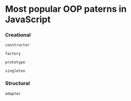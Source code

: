 # Most popular OOP paterns in JavaScript

### Creational

  `constructor`

  `factory`

  `prototype`

  `singleton`

### Structural

  `adapter`
